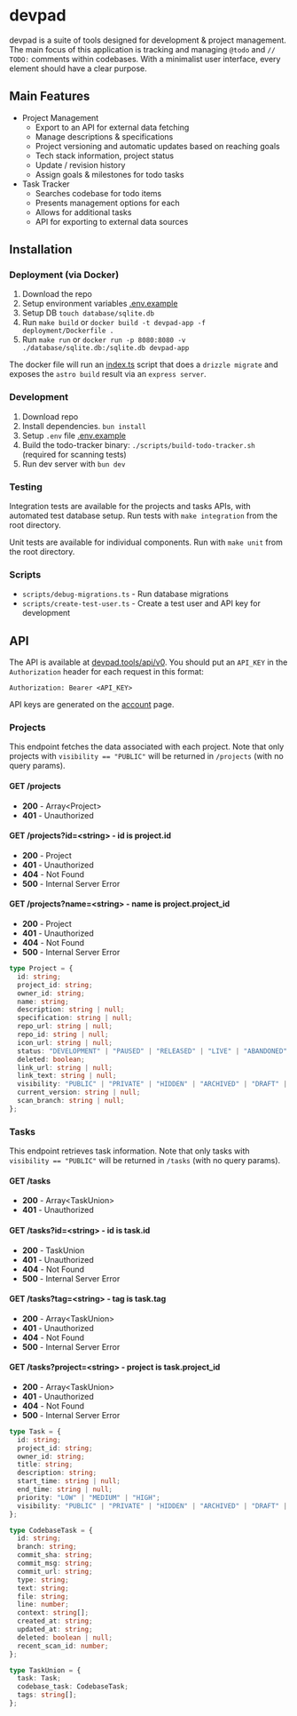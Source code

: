 # devpad
devpad is a suite of tools designed for development & project management. The main focus of this application is tracking and managing `@todo` and `// TODO:` comments within codebases. With a minimalist user interface, every element should have a clear purpose.

## Main Features
- Project Management
    - Export to an API for external data fetching
    - Manage descriptions & specifications
    - Project versioning and automatic updates based on reaching goals
    - Tech stack information, project status
    - Update / revision history
    - Assign goals & milestones for todo tasks
- Task Tracker
    - Searches codebase for todo items
    - Presents management options for each
    - Allows for additional tasks
    - API for exporting to external data sources

## Installation

### Deployment (via Docker)
1. Download the repo
2. Setup environment variables [.env.example](/app/.env.example)
3. Setup DB `touch database/sqlite.db`
3. Run `make build` or `docker build -t devpad-app -f deployment/Dockerfile .`
4. Run `make run` or `docker run -p 8080:8080 -v ./database/sqlite.db:/sqlite.db devpad-app`

The docker file will run an [index.ts](/deployment/index.ts) script that does a `drizzle migrate` and exposes the `astro build` result via an `express server`.

### Development
1. Download repo
2. Install dependencies. `bun install`
3. Setup `.env` file [.env.example](/packages/app/.env.example)
4. Build the todo-tracker binary: `./scripts/build-todo-tracker.sh` (required for scanning tests)
5. Run dev server with `bun dev`

### Testing
Integration tests are available for the projects and tasks APIs, with automated test database setup. Run tests with `make integration` from the root directory.

Unit tests are available for individual components. Run with `make unit` from the root directory.

### Scripts
- `scripts/debug-migrations.ts` - Run database migrations
- `scripts/create-test-user.ts` - Create a test user and API key for development

## API

The API is available at [devpad.tools/api/v0](https://devpad.tools/api/v0). You should put an `API_KEY` in the `Authorization` header for each request in this format:

```
Authorization: Bearer <API_KEY>
```

API keys are generated on the [account](https://devpad.tools/account) page.

### Projects

This endpoint fetches the data associated with each project. Note that only projects with `visibility == "PUBLIC"` will be returned in `/projects` (with no query params).

#### GET /projects

- **200** - Array&lt;Project&gt;
- **401** - Unauthorized

#### GET /projects?id=&lt;string&gt; - id is project.id

- **200** - Project
- **401** - Unauthorized
- **404** - Not Found
- **500** - Internal Server Error

#### GET /projects?name=&lt;string&gt; - name is project.project_id

- **200** - Project
- **401** - Unauthorized
- **404** - Not Found
- **500** - Internal Server Error

```typescript
type Project = {
  id: string;
  project_id: string;
  owner_id: string;
  name: string;
  description: string | null;
  specification: string | null;
  repo_url: string | null;
  repo_id: string | null;
  icon_url: string | null;
  status: "DEVELOPMENT" | "PAUSED" | "RELEASED" | "LIVE" | "ABANDONED" | "STOPPED";
  deleted: boolean;
  link_url: string | null;
  link_text: string | null;
  visibility: "PUBLIC" | "PRIVATE" | "HIDDEN" | "ARCHIVED" | "DRAFT" | "DELETED";
  current_version: string | null;
  scan_branch: string | null;
};
```

### Tasks

This endpoint retrieves task information. Note that only tasks with `visibility == "PUBLIC"` will be returned in `/tasks` (with no query params).

#### GET /tasks

- **200** - Array&lt;TaskUnion&gt;
- **401** - Unauthorized

#### GET /tasks?id=&lt;string&gt; - id is task.id

- **200** - TaskUnion
- **401** - Unauthorized
- **404** - Not Found
- **500** - Internal Server Error

#### GET /tasks?tag=&lt;string&gt; - tag is task.tag

- **200** - Array&lt;TaskUnion&gt;
- **401** - Unauthorized
- **404** - Not Found
- **500** - Internal Server Error

#### GET /tasks?project=&lt;string&gt; - project is task.project_id

- **200** - Array&lt;TaskUnion&gt;
- **401** - Unauthorized
- **404** - Not Found
- **500** - Internal Server Error

```typescript
type Task = {
  id: string;
  project_id: string;
  owner_id: string;
  title: string;
  description: string;
  start_time: string | null;
  end_time: string | null;
  priority: "LOW" | "MEDIUM" | "HIGH";
  visibility: "PUBLIC" | "PRIVATE" | "HIDDEN" | "ARCHIVED" | "DRAFT" | "DELETED";
};

type CodebaseTask = {
  id: string;
  branch: string;
  commit_sha: string;
  commit_msg: string;
  commit_url: string;
  type: string;
  text: string;
  file: string;
  line: number;
  context: string[];
  created_at: string;
  updated_at: string;
  deleted: boolean | null;
  recent_scan_id: number;
};

type TaskUnion = {
  task: Task;
  codebase_task: CodebaseTask;
  tags: string[];
};
```
